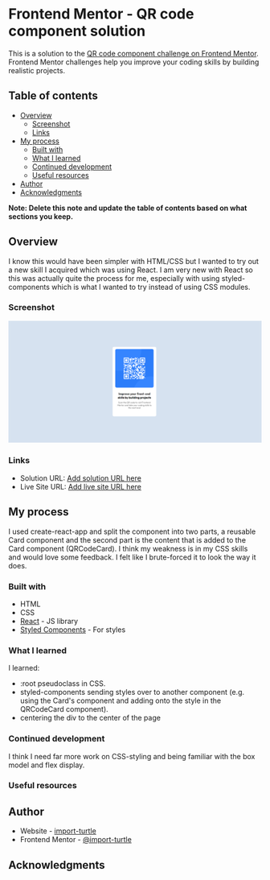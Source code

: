 # Frontend Mentor - QR code component solution

This is a solution to the [QR code component challenge on Frontend Mentor](https://www.frontendmentor.io/challenges/qr-code-component-iux_sIO_H). Frontend Mentor challenges help you improve your coding skills by building realistic projects.

## Table of contents

- [Overview](#overview)
  - [Screenshot](#screenshot)
  - [Links](#links)
- [My process](#my-process)
  - [Built with](#built-with)
  - [What I learned](#what-i-learned)
  - [Continued development](#continued-development)
  - [Useful resources](#useful-resources)
- [Author](#author)
- [Acknowledgments](#acknowledgments)

**Note: Delete this note and update the table of contents based on what sections you keep.**

## Overview

I know this would have been simpler with HTML/CSS but I wanted to try out a new skill I acquired which was using React. I am very new with React so this was actually quite the process for me, especially with using styled-components which is what I wanted to try instead of using CSS modules.

### Screenshot

![](./FinishedProduct.png)

### Links

- Solution URL: [Add solution URL here](https://lighthearted-basbousa-34ddc1.netlify.app/)
- Live Site URL: [Add live site URL here](https://lighthearted-basbousa-34ddc1.netlify.app/)

## My process

I used create-react-app and split the component into two parts, a reusable Card component and the second part is the content that is added to the Card component (QRCodeCard). I think my weakness is in my CSS skills and would love some feedback. I felt like I brute-forced it to look the way it does.

### Built with

- HTML
- CSS
- [React](https://reactjs.org/) - JS library
- [Styled Components](https://styled-components.com/) - For styles

### What I learned

I learned:

- :root pseudoclass in CSS.
- styled-components sending styles over to another component (e.g. using the Card's component and adding onto the style in the QRCodeCard component).
- centering the div to the center of the page

### Continued development

I think I need far more work on CSS-styling and being familiar with the box model and flex display.

### Useful resources

## Author

- Website - [import-turtle](https://github.com/import-turtle)
- Frontend Mentor - [@import-turtle](https://www.frontendmentor.io/profile/import-turtle)

## Acknowledgments
